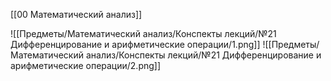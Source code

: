 [[00 Математический анализ]]

![[Предметы/Математический анализ/Конспекты лекций/№21 Дифференцирование и арифметические операции/1.png]]
![[Предметы/Математический анализ/Конспекты лекций/№21 Дифференцирование и арифметические операции/2.png]]